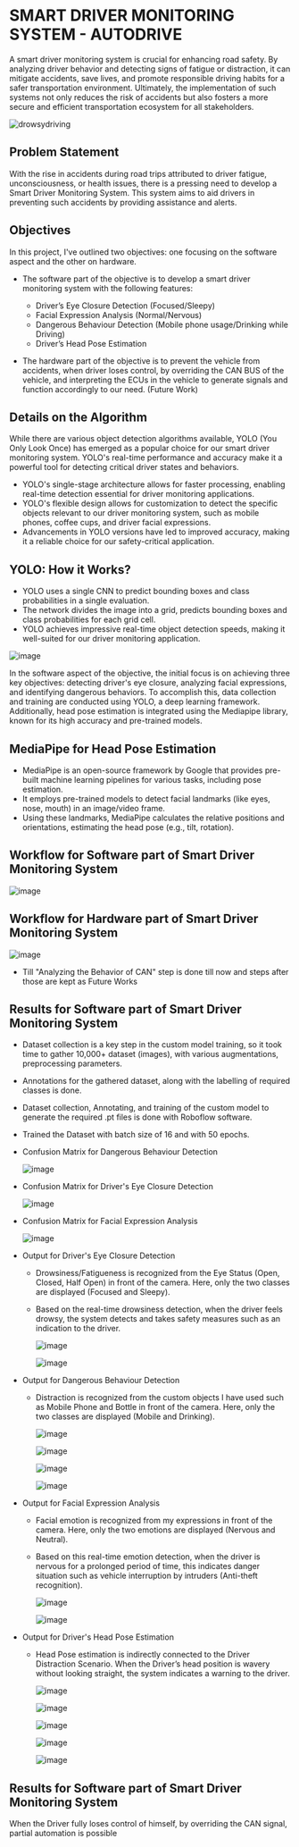 # SMART DRIVER MONITORING SYSTEM - AUTODRIVE
A smart driver monitoring system is crucial for enhancing road safety. By analyzing driver behavior and detecting signs of fatigue or distraction, it can mitigate accidents, save lives, 
and promote responsible driving habits for a safer transportation environment. 
Ultimately, the implementation of such systems not only reduces the risk of accidents but also fosters a more secure and efficient transportation ecosystem for all stakeholders.

![drowsydriving](https://github.com/lakshminarayanan-kk/Smart-Driver-Monitoring-System-AutoDrive/assets/170000853/ad67b07f-8e90-4fbc-a827-66ceb7573493)

## Problem Statement
With the rise in accidents during road trips attributed to driver fatigue, unconsciousness, or health issues, there is a pressing need to develop a Smart Driver Monitoring System. This system aims to aid drivers in preventing such accidents by providing assistance and alerts.

## Objectives
In this project, I've outlined two objectives: one focusing on the software aspect and the other on hardware.

- The software part of the objective is to develop a smart driver monitoring system with the following features:
  - Driver’s Eye Closure Detection (Focused/Sleepy)
  - Facial Expression Analysis (Normal/Nervous)
  - Dangerous Behaviour Detection (Mobile phone usage/Drinking while Driving)
  - Driver’s Head Pose Estimation
    
- The hardware part of the objective is to prevent the vehicle from accidents, when driver loses control, by overriding the CAN BUS of the vehicle, and interpreting the ECUs in the vehicle to generate signals and function accordingly to our need. (Future Work)

## Details on the Algorithm
While there are various object detection algorithms available, YOLO (You Only Look Once) has emerged as a popular choice for our smart driver monitoring system. YOLO's real-time performance and accuracy make it a powerful tool for detecting critical driver states and behaviors.
- YOLO's single-stage architecture allows for faster processing, enabling real-time detection essential for driver monitoring applications.
- YOLO's flexible design allows for customization to detect the specific objects relevant to our driver monitoring system, such as mobile phones, coffee cups, and driver facial expressions.
- Advancements in YOLO versions have led to improved accuracy, making it a reliable choice for our safety-critical application.

## YOLO: How it Works?
- YOLO uses a single CNN to predict bounding boxes and class probabilities in a single evaluation.
- The network divides the image into a grid, predicts bounding boxes and class probabilities for each grid cell.
- YOLO achieves impressive real-time object detection speeds, making it well-suited for our driver monitoring application.
  
 ![image](https://github.com/lakshminarayanan-kk/Smart-Driver-Monitoring-System-AutoDrive/assets/170000853/a7c09f55-98f6-4d8c-927f-eb2c2c81bbc2)

In the software aspect of the objective, the initial focus is on achieving three key objectives: detecting driver's eye closure, analyzing facial expressions, and identifying dangerous behaviors. To accomplish this, data collection and training are conducted using YOLO, a deep learning framework. Additionally, head pose estimation is integrated using the Mediapipe library, known for its high accuracy and pre-trained models.

## MediaPipe for Head Pose Estimation
- MediaPipe is an open-source framework by Google that provides pre-built machine learning pipelines for various tasks, including pose estimation.
- It employs pre-trained models to detect facial landmarks (like eyes, nose, mouth) in an image/video frame.
- Using these landmarks, MediaPipe calculates the relative positions and orientations, estimating the head pose (e.g., tilt, rotation).

## Workflow for Software part of Smart Driver Monitoring System

![image](https://github.com/lakshminarayanan-kk/Smart-Driver-Monitoring-System-AutoDrive/assets/170000853/25692939-2fbb-4fde-9f66-91989725be13)

## Workflow for Hardware part of Smart Driver Monitoring System

![image](https://github.com/lakshminarayanan-kk/Smart-Driver-Monitoring-System-AutoDrive/assets/170000853/c1c58fcd-d011-42c7-a606-0d9546013e9f)

* Till "Analyzing the Behavior of CAN" step is done till now and steps after those are kept as Future Works

## Results for Software part of Smart Driver Monitoring System
- Dataset collection is a key step in the custom model training, so it took time to gather 10,000+ dataset (images), with various augmentations, preprocessing parameters.
- Annotations for the gathered dataset, along with the labelling of required classes is done.
- Dataset collection, Annotating, and training of the custom model to generate the required .pt files is done with Roboflow software.
- Trained the Dataset with batch size of 16 and with 50 epochs.
- Confusion Matrix for Dangerous Behaviour Detection
  
  ![image](https://github.com/lakshminarayanan-kk/Smart-Driver-Monitoring-System-AutoDrive/assets/170000853/fd6a1952-c8df-456f-81b7-b14f478cb789)
  
- Confusion Matrix for Driver's Eye Closure Detection

  ![image](https://github.com/lakshminarayanan-kk/Smart-Driver-Monitoring-System-AutoDrive/assets/170000853/8a1523a4-07bb-4b93-944f-bbccb9435375)

- Confusion Matrix for Facial Expression Analysis

  ![image](https://github.com/lakshminarayanan-kk/Smart-Driver-Monitoring-System-AutoDrive/assets/170000853/f35a937d-cf68-42ea-99f1-18d3987e3c7a)

- Output for Driver's Eye Closure Detection
  - Drowsiness/Fatigueness is recognized from the Eye Status (Open, Closed, Half Open) in front of the camera. Here, only the two classes are displayed (Focused and Sleepy).
  - Based on the real-time drowsiness detection, when the driver feels drowsy, the system detects and takes safety measures such as an indication to the driver.
 
    ![image](https://github.com/lakshminarayanan-kk/Smart-Driver-Monitoring-System-AutoDrive/assets/170000853/e06b6a13-bbc4-4ef5-9622-aba50326628d)
    
    ![image](https://github.com/lakshminarayanan-kk/Smart-Driver-Monitoring-System-AutoDrive/assets/170000853/173ffa15-29c4-4db1-b242-e31c79b18339)

- Output for Dangerous Behaviour Detection
  - Distraction is recognized from the custom objects I have used such as Mobile Phone and Bottle in front of the camera. Here, only the two classes are displayed (Mobile and Drinking).
 
    ![image](https://github.com/lakshminarayanan-kk/Smart-Driver-Monitoring-System-AutoDrive/assets/170000853/ae9374b0-91ab-4756-93e5-e8d72bafec6f)

    ![image](https://github.com/lakshminarayanan-kk/Smart-Driver-Monitoring-System-AutoDrive/assets/170000853/488d6e5a-01ac-4207-91e2-cc0c17337696)

    ![image](https://github.com/lakshminarayanan-kk/Smart-Driver-Monitoring-System-AutoDrive/assets/170000853/582d9231-68d8-4801-bed0-2df9014332a6)

    ![image](https://github.com/lakshminarayanan-kk/Smart-Driver-Monitoring-System-AutoDrive/assets/170000853/dc39200f-1d4e-4b80-b5d6-cb3e712dc483)

- Output for Facial Expression Analysis
  - Facial emotion is recognized from my expressions in front of the camera. Here, only the two emotions are displayed (Nervous and Neutral).
  - Based on this real-time emotion detection, when the driver is nervous for a prolonged period of time, this indicates danger situation such as vehicle interruption by intruders (Anti-theft recognition).

    ![image](https://github.com/lakshminarayanan-kk/Smart-Driver-Monitoring-System-AutoDrive/assets/170000853/d6ccfdb2-73fb-49e5-bd50-47651c28a043)

    ![image](https://github.com/lakshminarayanan-kk/Smart-Driver-Monitoring-System-AutoDrive/assets/170000853/449547a3-b1c5-4e20-bf21-c7c552747497)

- Output for Driver's Head Pose Estimation
  - Head Pose estimation is indirectly connected to the Driver Distraction Scenario. When the Driver’s head position is wavery without looking straight, the system indicates a warning to the driver.

    ![image](https://github.com/lakshminarayanan-kk/Smart-Driver-Monitoring-System-AutoDrive/assets/170000853/9d37a807-9792-4764-ae0f-90e3cc033ca6)

    ![image](https://github.com/lakshminarayanan-kk/Smart-Driver-Monitoring-System-AutoDrive/assets/170000853/05f45b13-cc2f-46cc-a141-646e6b07bd2c)

    ![image](https://github.com/lakshminarayanan-kk/Smart-Driver-Monitoring-System-AutoDrive/assets/170000853/cfc5cfa3-8bc0-4c69-89f5-143559dc3f4a)

    ![image](https://github.com/lakshminarayanan-kk/Smart-Driver-Monitoring-System-AutoDrive/assets/170000853/ee32a0f6-abb6-4a3d-a3da-24e4c5f11e78)

    ![image](https://github.com/lakshminarayanan-kk/Smart-Driver-Monitoring-System-AutoDrive/assets/170000853/1787bfb4-5ebb-45f8-b0a8-ada8b505b2f6)
    
## Results for Software part of Smart Driver Monitoring System
When the Driver fully loses control of himself, by overriding the CAN signal, partial automation is possible

